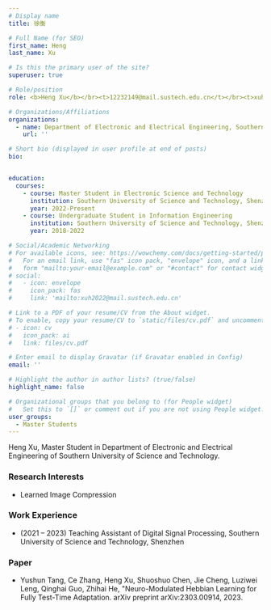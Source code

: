 ```yaml
---
# Display name
title: 徐衡

# Full Name (for SEO)
first_name: Heng
last_name: Xu

# Is this the primary user of the site?
superuser: true

# Role/position
role: <b>Heng Xu</b></br><t>12232149@mail.sustech.edu.cn</t></br><t>xuh2022@mail.sustech.edu.cn</t></br>

# Organizations/Affiliations
organizations:
  - name: Department of Electronic and Electrical Engineering, Southern University of Science and Technology
    url: ''

# Short bio (displayed in user profile at end of posts)
bio:


education:
  courses:
    - course: Master Student in Electronic Science and Technology
      institution: Southern University of Science and Technology, Shenzhen
      year: 2022-Present
    - course: Undergraduate Student in Information Engineering
      institution: Southern University of Science and Technology, Shenzhen
      year: 2018-2022

# Social/Academic Networking
# For available icons, see: https://wowchemy.com/docs/getting-started/page-builder/#icons
#   For an email link, use "fas" icon pack, "envelope" icon, and a link in the
#   form "mailto:your-email@example.com" or "#contact" for contact widget.
# social:
#   - icon: envelope
#     icon_pack: fas
#     link: 'mailto:xuh2022@mail.sustech.edu.cn'

# Link to a PDF of your resume/CV from the About widget.
# To enable, copy your resume/CV to `static/files/cv.pdf` and uncomment the lines below.
# - icon: cv
#   icon_pack: ai
#   link: files/cv.pdf

# Enter email to display Gravatar (if Gravatar enabled in Config)
email: ''

# Highlight the author in author lists? (true/false)
highlight_name: false

# Organizational groups that you belong to (for People widget)
#   Set this to `[]` or comment out if you are not using People widget.
user_groups:
  - Master Students
---
```


Heng Xu, Master Student in Department of Electronic and Electrical Engineering of Southern University of Science and Technology.

### **Research Interests**
* Learned Image Compression

### **Work Experience**
* (2021 – 2023) Teaching Assistant of Digital Signal Processing, Southern University of Science and Technology, Shenzhen

### **Paper**
*	Yushun Tang, Ce Zhang, Heng Xu, Shuoshuo Chen, Jie Cheng, Luziwei Leng, Qinghai Guo, Zhihai He, "Neuro-Modulated Hebbian Learning for Fully Test-Time Adaptation. arXiv preprint arXiv:2303.00914, 2023.